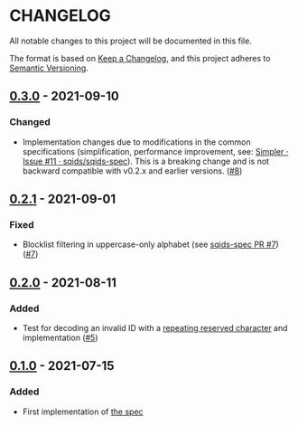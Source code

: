 # CHANGELOG

All notable changes to this project will be documented in this file.

The format is based on [Keep a Changelog](https://keepachangelog.com/en/1.0.0/),
and this project adheres to [Semantic Versioning](https://semver.org/spec/v2.0.0.html).

## [0.3.0] - 2021-09-10

### Changed

- Implementation changes due to modifications in the common specifications (simplification, performance improvement, see: [Simpler · Issue #11 · sqids/sqids-spec](https://github.com/sqids/sqids-spec/issues/11)). This is a breaking change and is not backward compatible with v0.2.x and earlier versions. ([#8](https://github.com/sqids/sqids-julia/pull/8))

## [0.2.1] - 2021-09-01

### Fixed

- Blocklist filtering in uppercase-only alphabet (see [sqids-spec PR #7](https://github.com/sqids/sqids-spec/pull/7)) ([#7](https://github.com/sqids/sqids-julia/pull/7))

## [0.2.0] - 2021-08-11

### Added

- Test for decoding an invalid ID with a [repeating reserved character](https://github.com/sqids/sqids-spec/commit/f52b57836b0463097018f984f853b284e50a5ce4) and implementation ([#5](https://github.com/sqids/sqids-julia/pull/5))

## [0.1.0] - 2021-07-15

### Added

- First implementation of [the spec](https://github.com/sqids/sqids-spec)

[0.3.0]: https://github.com/sqids/sqids-julia/compare/v0.2.1...v0.3.0
[0.2.1]: https://github.com/sqids/sqids-julia/compare/v0.2.0...v0.2.1
[0.2.0]: https://github.com/sqids/sqids-julia/compare/v0.1.0...v0.2.0
[0.1.0]: https://github.com/sqids/sqids-julia/releases/tag/v0.1.0
